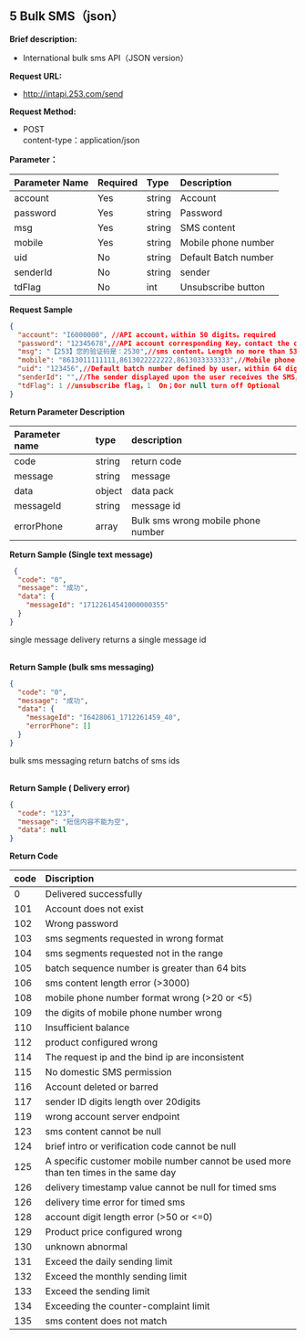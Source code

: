 ## 5 Bulk SMS（json）

**Brief description:**
* International bulk sms API（JSON version）

**Request URL:**
* http://intapi.253.com/send

**Request Method:**
* POST<br/>
content-type：application/json

**Parameter：**

|Parameter Name|Required|Type|Description|
|:---|:---|:---|:---|
|account|Yes|string|Account|
|password|Yes|string|Password|
|msg|Yes|string|SMS content|
|mobile|Yes|string|Mobile phone number|
|uid|No|string|Default Batch number|
|senderId|No|string|sender|
|tdFlag|No|int|Unsubscribe button|
**Request Sample**
```json
{
  "account": "I6000000", //API account，within 50 digits。required 
  "password": "12345678",//API account corresponding Key，contact the customer service to obtain your API Key. Required 
  "msg": "【253】您的验证码是：2530",//sms content。Length no more than 536 digits. Required  
  "mobile": "8613011111111,8613022222222,8613033333333",//Mobile phone number，format(country code+phone number)，e.g.：8615800000000，86 is China country code，00 should not be added as a prefix before the country code,15800000000 is real phone number for receiving the sms 。5-20 digits。Required 
  "uid": "123456",//Default batch number defined by user，within 64 digits。Optional 
  "senderId": "",//The sender displayed upon the user receives the SMS，sender id cannot be default for domestic sms, international sms supports default sender id ，but advance registration with operators are required, please contact TIG assigned account manager for more registration details . Optional 
  "tdFlag": 1 //unsubscribe flag，1  On；0or null turn off Optional
}
 ```
 

**Return Parameter Description**

|Parameter name|type|description|
|:---|:---|:---|
|code|string|return code|
|message|string|message|
|data|object|data pack|
|messageId|string|message id|
|errorPhone|array|Bulk sms wrong mobile phone number|

**Return Sample (Single text message)**<br/>
```json
 {
  "code": "0",
  "message": "成功",
  "data": {
    "messageId": "17122614541000000355"
  }
}
```
single message delivery returns a single message id
<br/>
<br/>

**Return Sample (bulk sms messaging)**<br/>
```json
{
  "code": "0",
  "message": "成功",
  "data": {
    "messageId": "I6428061_1712261459_40",
    "errorPhone": []
  }
}
```
bulk sms messaging return batchs of sms ids
<br/>
<br/>

**Return Sample ( Delivery error)**
```json
{
  "code": "123",
  "message": "短信内容不能为空",
  "data": null
}
```
**Return Code**

|code|Discription|
|:---|:---|
|0|Delivered successfully|
|101|Account does not exist|
|102|Wrong password|
|103|sms segments requested in wrong format|
|104|sms segments requested not in the range|
|105| batch sequence number is greater than 64 bits|
|106|sms content length error (>3000)|
|108|mobile phone number format wrong (>20 or <5)|
|109|the digits of mobile phone number wrong|
|110|Insufficient balance|
|112|product configured wrong|
|114|The request ip and the bind ip are inconsistent|
|115|No domestic SMS permission|
|116|Account deleted or barred|
|117|sender ID digits length over 20digits|
|119|wrong account server endpoint|
|123|sms content cannot be null|
|124|brief intro or verification code cannot be null|
|125|A specific customer mobile number cannot be used more than ten times in the same day|
|126|delivery timestamp value cannot be null for timed sms|
|126|delivery time error for timed sms|
|128|account digit length error (>50 or <=0)|
|129|Product price configured wrong|
|130|unknown abnormal|
|131|Exceed the daily sending limit|
|132|Exceed the monthly sending limit|
|133|Exceed the sending limit|
|134|Exceeding the counter-complaint limit|
|135|sms content does not match|





